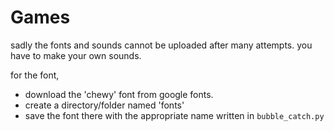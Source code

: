 # Games

sadly the fonts and sounds cannot be uploaded after many attempts. you have to make your own sounds.

for the font,
- download the 'chewy' font from google fonts.
- create a directory/folder named 'fonts'
- save the font there with the appropriate name written in `bubble_catch.py`
